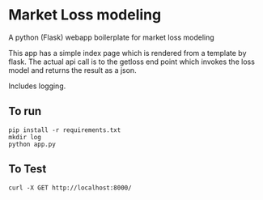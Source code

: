 # Market Loss modeling
A python (Flask) webapp boilerplate for market loss modeling

This app has a simple index page which is rendered from a template by flask.
The actual api call is to the getloss end point which invokes the loss
model and returns the result as a json.

Includes logging.

## To run
```pip install -r requirements.txt```<br>
```mkdir log```<br>
```python app.py```<br>

## To Test
```curl -X GET http://localhost:8000/```
